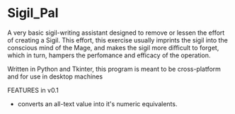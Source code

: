 Sigil_Pal
=========

A very basic sigil-writing assistant designed to remove or lessen the effort of creating a Sigil.
This effort, this exercise usually imprints the sigil into the conscious mind of the Mage, and 
makes the sigil more difficult to forget, which in turn, hampers the perfomance and efficacy of the 
operation.

Written in Python and Tkinter, this program is meant to be cross-platform and for use in desktop machines

FEATURES in v0.1

- converts an all-text value into it's numeric equivalents.
